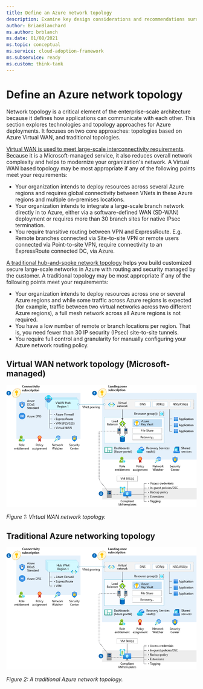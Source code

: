 ```yaml
---
title: Define an Azure network topology
description: Examine key design considerations and recommendations surrounding network topologies within Azure .
author: BrianBlanchard
ms.author: brblanch
ms.date: 01/08/2021
ms.topic: conceptual
ms.service: cloud-adoption-framework
ms.subservice: ready
ms.custom: think-tank
---
```


<!-- docutune:casing "Azure VPN Gateway" L7 -->
<!-- cSpell:ignore autoregistration BGPs MACsec MPLS MSEE onprem privatelink VPNs -->

# Define an Azure network topology

Network topology is a critical element of the enterprise-scale architecture because it defines how applications can communicate with each other. This section explores technologies and topology approaches for Azure deployments. It focuses on two core approaches: topologies based on Azure Virtual WAN, and traditional topologies.

[Virtual WAN is used to meet large-scale interconnectivity requirements](../azure-best-practices/virtual-wan-network-topology.md). Because it is a Microsoft-managed service, it also reduces overall network complexity and helps to modernize your organization's network. A Virtual WAN based topology may be most appropriate if any of the following points meet your requirements:

- Your organization intends to deploy resources across several Azure regions and requires global connectivity between VNets in these Azure regions and multiple on-premises locations.
- Your organization intends to integrate a large-scale branch network directly in to Azure, either via a software-defined WAN (SD-WAN) deployment or requires more than 30 branch sites for native IPsec termination.
- You require transitive routing between VPN and ExpressRoute. E.g. Remote branches connected via Site-to-site VPN or remote users connected via Point-to-site VPN, require connectivity to an ExpressRoute connected DC, via Azure.

[A traditional hub-and-spoke network topology](../azure-best-practices/traditional-azure-networking-topology.md) helps you build customized secure large-scale networks in Azure with routing and security managed by the customer. A traditional topology may be most appropriate if any of the following points meet your requirements:

- Your organization intends to deploy resources across one or several Azure regions and while some traffic across Azure regions is expected (for example, traffic between two virtual networks across two different Azure regions), a full mesh network across all Azure regions is not required.
- You have a low number of remote or branch locations per region. That is, you need fewer than 30 IP security (IPsec) site-to-site tunnels.
- You require full control and granularity for manually configuring your Azure network routing policy.

## Virtual WAN network topology (Microsoft-managed)

![Diagram that illustrates a Virtual WAN network topology.](./media/virtual-wan-topology.png)

_Figure 1: Virtual WAN network topology._

## Traditional Azure networking topology

![Diagram that illustrates a traditional Azure network topology.](./media/customer-managed-topology.png)

_Figure 2: A traditional Azure network topology._
